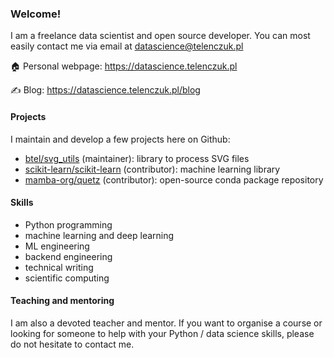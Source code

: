 ### Welcome!

I am a freelance data scientist and open source developer. You can most easily contact me via email at datascience@telenczuk.pl

🏠 Personal webpage: https://datascience.telenczuk.pl

✍️ Blog: https://datascience.telenczuk.pl/blog

#### Projects

I maintain and develop a few projects here on Github:

* [btel/svg_utils](https://github.com/btel/svg_utils) (maintainer): library to process SVG files
* [scikit-learn/scikit-learn](https://github.com/scikit-learn/scikit-learn) (contributor): machine learning library
* [mamba-org/quetz](https://github.com/mamba-org/quetz) (contributor): open-source conda package repository

#### Skills

* Python programming
* machine learning and deep learning
* ML engineering
* backend engineering
* technical writing
* scientific computing

#### Teaching and mentoring

I am also a devoted teacher and mentor. If you want to organise a course or looking for someone to help with your Python / data science skills, please do not hesitate to contact me.

<!--
**btel/btel** is a ✨ _special_ ✨ repository because its `README.md` (this file) appears on your GitHub profile.

Here are some ideas to get you started:

- 🔭 I’m currently working on ...
- 🌱 I’m currently learning ...
- 👯 I’m looking to collaborate on ...
- 🤔 I’m looking for help with ...
- 💬 Ask me about ...
- 📫 How to reach me: ...
- 😄 Pronouns: ...
- ⚡ Fun fact: ...
-->
